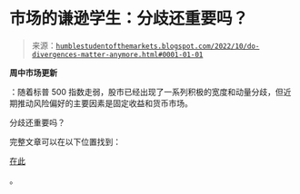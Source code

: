 <!--yml

类别：未分类

日期：2024-05-18 01:38:18

-->

# 市场的谦逊学生：分歧还重要吗？

> 来源：[`humblestudentofthemarkets.blogspot.com/2022/10/do-divergences-matter-anymore.html#0001-01-01`](https://humblestudentofthemarkets.blogspot.com/2022/10/do-divergences-matter-anymore.html#0001-01-01)

**周中市场更新**

：随着标普 500 指数走弱，股市已经出现了一系列积极的宽度和动量分歧，但近期推动风险偏好的主要因素是固定收益和货币市场。

分歧还重要吗？

完整文章可以在以下位置找到：

[在此](https://humblestudentofthemarkets.com/2022/10/12/do-divergences-matter-anymore/)

。
